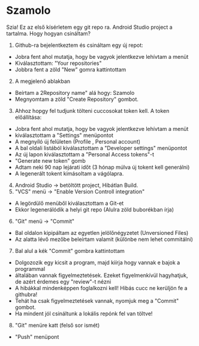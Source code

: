 # Szamolo
Szia!
Ez az első kísérletem egy git repo ra.
Android Studio project a tartalma.
Hogy hogyan csináltam?
1. Github-ra bejelentkeztem és csináltam egy új repot:
- Jobra fent ahol mutatja, hogy be vagyok jelentkezve lehívtam a menüt
- Kiválasztottam: "Your repositories"
- Jobbra fent a zöld "New" gomra kattintottam
2. A megjelenő ablakban
- Beírtam a 2Repository name" alá hogy: Szamolo
- Megnyomtam a zöld "Create Repository" gombot.
3. Ahhoz hopgy fel tudjunk tölteni cuccosokat token kell. A token előállítása:
- Jobra fent ahol mutatja, hogy be vagyok jelentkezve lehívtam a menüt
- kiválasztottam a "Settings" menüpontot
- A megnyíló új felületen (Profile , Personal account)
- A bal oldali listából kiválasztottam a "Developer settings" menüpontot
- Az új lapon kiválasztottam a "Personal Access tokens"-t
- "Generate new token" gomb
- Adtam neki 90 nap lejárati időt (3 hónap múlva új tokent kell generálni)
- A legenerált tokent kimásoltam a vágólapra.
4. Android Studio -> betöltött project, Hibátlan Build.
5. "VCS" menü -> "Enable Version Controll integration"
- A legördülő menüből kiválasztottam a Git-et
- Ekkor legenerálódik a helyi git repo (Alulra zöld buborékban írja)
6. "Git" menü -> "Commit"
- Bal oldalon kipipáltam az egyetlen jelölőnégyzetet (Unversioned Files)
- Az alatta lévő mezőbe beleírtam valamit (különbe nem lehet commitálni)
7. Bal alul a kék "Commit" gombra kattintottam
- Dolgozozik egy kicsit a program, majd kiírja hogy vannak e bajok a programmal
- általában vannak figyelmeztetések. Ezeket figyelmenkívül hagyhatjuk, de azért érdemes egy "review"-t nézni
- A hibákkal mindenképpen foglalkozni kell! Hibás cucc ne kerüljön fe a githubra!
- Tehát ha csak figyelmeztetések vannak, nyomjuk meg a "Commit" gombot.
- Ha mindent jól csináltunk a lokális repónk fel van töltve!
8. "Git" menüre katt (felső sor ismét)
- "Push" menüpont


